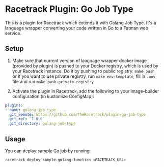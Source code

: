 # Racetrack Plugin: Go Job Type

This is a plugin for Racetrack which extends it with Golang Job Type.
It's a language wrapper converting your code written in Go to a Fatman web service.

## Setup
1. Make sure that current version of language wrapper docker image
  (provided by plugin) is pushed to your Docker registry,
  which is used by your Racetrack instance. 
  Do it by pushing to public registry: `make push`  
  or if you want to use private registry, run `make env-template`,
  fill in `.env` file and run `make push-private-registry`

2. Activate the plugin in Racetrack, 
  add the following to your image-builder configuration (in kustomize ConfigMap):

```yaml
plugins:
- name: golang-job-type
  git_remote: https://github.com/TheRacetrack/plugin-go-job-type
  git_ref: '1.0.0'
  git_directory: golang-job-type
```

## Usage
You can deploy sample Go job by running:
```bash
racetrack deploy sample-golang-function <RACETRACK_URL>
```

